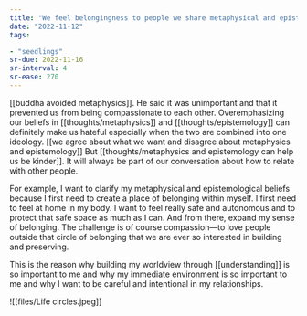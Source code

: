 ```yaml
---
title: "We feel belongingness to people we share metaphysical and epistemological beliefs with"
date: "2022-11-12"
tags:

- "seedlings"
sr-due: 2022-11-16
sr-interval: 4
sr-ease: 270
---
```


[[buddha avoided metaphysics]]. He said it was unimportant and that it prevented us from being compassionate to each other. Overemphasizing our beliefs in [[thoughts/metaphysics]] and [[thoughts/epistemology]] can definitely make us hateful especially when the two are combined into one ideology. [[we agree about what we want and disagree about metaphysics and epistemology]] But [[thoughts/metaphysics and epistemology can help us be kinder]]. It will always be part of our conversation about how to relate with other people.

For example, I want to clarify my metaphysical and epistemological beliefs because I first need to create a place of belonging within myself. I first need to feel at home in my body. I want to feel really safe and autonomous and to protect that safe space as much as I can. And from there, expand my sense of belonging. The challenge is of course compassion—to love people outside that circle of belonging that we are ever so interested in building and preserving.

This is the reason why building my worldview through [[understanding]] is so important to me and why my immediate environment is so important to me and why I want to be careful and intentional in my relationships.

![[files/Life circles.jpeg]]
